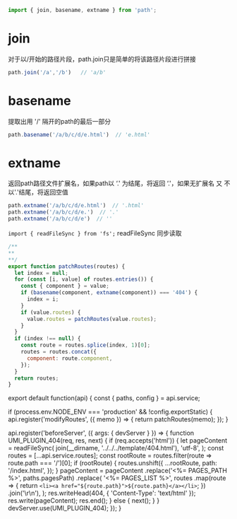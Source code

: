 ```js
import { join, basename, extname } from 'path';
```
# join
对于以/开始的路径片段，path.join只是简单的将该路径片段进行拼接
```js
path.join('/a','/b')   // 'a/b'
```
# basename
提取出用 '/' 隔开的path的最后一部分
```js
path.basename('/a/b/c/d/e.html')  // 'e.html'
```
# extname
返回path路径文件扩展名，如果path以 ‘.' 为结尾，将返回 ‘.'，如果无扩展名 又 不以'.'结尾，将返回空值
```js
path.extname('/a/b/c/d/e.html')  // '.html'
path.extname('/a/b/c/d/e.')  // '.'
path.extname('/a/b/c/d/e')  // ''
```
```import { readFileSync } from 'fs';```
readFileSync 同步读取
```js
/**
** 
**/
export function patchRoutes(routes) {
  let index = null;
  for (const [i, value] of routes.entries()) {
    const { component } = value;
    if (basename(component, extname(component)) === '404') {
      index = i;
    }
    if (value.routes) {
      value.routes = patchRoutes(value.routes);
    }
  }
  if (index !== null) {
    const route = routes.splice(index, 1)[0];
    routes = routes.concat({
      component: route.component,
    });
  }
  return routes;
}
```
export default function(api) {
  const { paths, config } = api.service;

  if (process.env.NODE_ENV === 'production' && !config.exportStatic) {
    api.register('modifyRoutes', ({ memo }) => {
      return patchRoutes(memo);
    });
  }

  api.register('beforeServer', ({ args: { devServer } }) => {
    function UMI_PLUGIN_404(req, res, next) {
      if (req.accepts('html')) {
        let pageContent = readFileSync(
          join(__dirname, '../../../template/404.html'),
          'utf-8',
        );
        const routes = [...api.service.routes];
        const rootRoute = routes.filter(route => route.path === '/')[0];
        if (rootRoute) {
          routes.unshift({
            ...rootRoute,
            path: '/index.html',
          });
        }
        pageContent = pageContent
          .replace('<%= PAGES_PATH %>', paths.pagesPath)
          .replace(
            '<%= PAGES_LIST %>',
            routes
              .map(route => {
                return `<li><a href="${route.path}">${route.path}</a></li>`;
              })
              .join('\r\n'),
          );
        res.writeHead(404, { 'Content-Type': 'text/html' });
        res.write(pageContent);
        res.end();
      } else {
        next();
      }
    }
    devServer.use(UMI_PLUGIN_404);
  });
}
